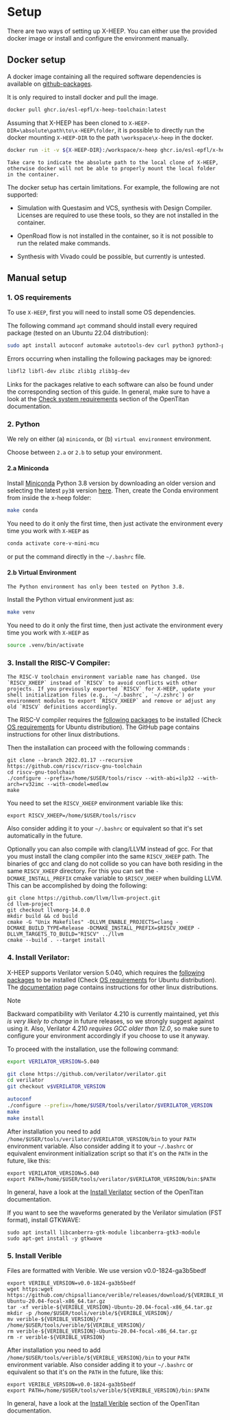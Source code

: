 # Setup

There are two ways of setting up X-HEEP. You can either use the provided docker image or install and configure the environment manually.

## Docker setup

A docker image containing all the required software dependencies is available on [github-packages](https://github.com/orgs/esl-epfl/packages/container/package/x-heep-toolchain).

It is only required to install docker and pull the image.

```bash
docker pull ghcr.io/esl-epfl/x-heep-toolchain:latest
```

Assuming that X-HEEP has been cloned to `X-HEEP-DIR=\absolute\path\to\x-HEEP\folder`, it is possible to directly run the docker mounting `X-HEEP-DIR` to the path `\workspace\x-heep` in the docker.

```bash
docker run -it -v ${X-HEEP-DIR}:/workspace/x-heep ghcr.io/esl-epfl/x-heep-toolchain
```

```{warning}
Take care to indicate the absolute path to the local clone of X-HEEP, otherwise docker will not be able to properly mount the local folder in the container.
```

The docker setup has certain limitations. For example, the following are not supported:

- Simulation with Questasim and VCS, synthesis with Design Compiler. Licenses are required to use these tools, so they are not installed in the container.

- OpenRoad flow is not installed in the container, so it is not possible to run the related make commands.

- Synthesis with Vivado could be possible, but currently is untested.

## Manual setup

### 1. OS requirements

To use `X-HEEP`, first you will need to install some OS dependencies.

The following command `apt` command should install every required package (tested on an Ubuntu 22.04 distribution):
```bash
sudo apt install autoconf automake autotools-dev curl python3 python3-pip python3-tomli libmpc-dev libmpfr-dev libgmp-dev gawk build-essential bison flex texinfo gperf libtool patchutils bc zlib1g-dev libexpat-dev ninja-build git cmake libglib2.0-dev libslirp-dev help2man perl make g++ libfl2 libfl-dev zlibc zlib1g zlib1g-dev ccache mold libgoogle-perftools-dev numactl
```

Errors occurring when installing the following packages may be ignored:
```bash
libfl2 libfl-dev zlibc zlib1g zlib1g-dev
```

Links for the packages relative to each software can also be found under the corresponding section of this guide. In general, make sure to have a look at the [Check system requirements](https://opentitan.org/book/doc/getting_started/index.html) section of the OpenTitan documentation.

### 2. Python

We rely on either (a) `miniconda`, or (b) `virtual environment` environment.

Choose between `2.a` or `2.b` to setup your environment.

#### 2.a Miniconda

Install [Miniconda](https://www.anaconda.com/docs/getting-started/miniconda/install#quickstart-install-instructions) Python 3.8 version by downloading an older version and selecting the latest `py38` version [here](https://repo.anaconda.com/miniconda/). Then, create the Conda environment from inside the x-heep folder:

```bash
make conda
```

You need to do it only the first time, then just activate the environment every time you work with `X-HEEP` as

```bash
conda activate core-v-mini-mcu
```
or put the command directly in the `~/.bashrc` file.

#### 2.b Virtual Environment

```{note}
The Python environment has only been tested on Python 3.8.
```

Install the Python virtual environment just as:

```bash
make venv
```

You need to do it only the first time, then just activate the environment every time you work with `X-HEEP` as

```bash
source .venv/bin/activate
```

### 3. Install the RISC-V Compiler:

```{warning}
The RISC-V toolchain environment variable name has changed. Use `RISCV_XHEEP` instead of `RISCV` to avoid conflicts with other projects. If you previously exported `RISCV` for X-HEEP, update your shell initialization files (e.g., `~/.bashrc`, `~/.zshrc`) or environment modules to export `RISCV_XHEEP` and remove or adjust any old `RISCV` definitions accordingly.
```

The RISC-V compiler requires the [following packages](https://github.com/riscv-collab/riscv-gnu-toolchain) to be installed (Check [OS requirements](#1-os-requirements) for Ubuntu distribution). The GitHub page contains instructions for other linux distributions.

Then the installation can proceed with the following commands :
```
git clone --branch 2022.01.17 --recursive https://github.com/riscv/riscv-gnu-toolchain
cd riscv-gnu-toolchain
./configure --prefix=/home/$USER/tools/riscv --with-abi=ilp32 --with-arch=rv32imc --with-cmodel=medlow
make
```
You need to set the `RISCV_XHEEP` environment variable like this:

```
export RISCV_XHEEP=/home/$USER/tools/riscv
```
Also consider adding it to your `~/.bashrc` or equivalent so that it's set automatically in the future. 

Optionally you can also compile with clang/LLVM instead of gcc. For that you must install the clang compiler into the same `RISCV_XHEEP` path. The binaries of gcc and clang do not collide so you can have both residing in the same `RISCV_XHEEP` directory. For this you can set the `-DCMAKE_INSTALL_PREFIX` cmake variable to `$RISCV_XHEEP` when building LLVM. This can be accomplished by doing the following:

```
git clone https://github.com/llvm/llvm-project.git
cd llvm-project
git checkout llvmorg-14.0.0
mkdir build && cd build
cmake -G "Unix Makefiles" -DLLVM_ENABLE_PROJECTS=clang -DCMAKE_BUILD_TYPE=Release -DCMAKE_INSTALL_PREFIX=$RISCV_XHEEP -DLLVM_TARGETS_TO_BUILD="RISCV" ../llvm
cmake --build . --target install
```

### 4. Install Verilator:

X-HEEP supports Verilator version 5.040, which requires the [following packages](https://verilator.org/guide/latest/install.html) to be installed (Check [OS requirements](#1-os-requirements) for Ubuntu distribution). The [documentation](https://verilator.org/guide/latest/install.html) page contains instructions for other linux distributions. 

> [!Note]
> Backward compatibility with Verilator 4.210 is currently maintained, yet _this is very likely to change_ in future releases, so we strongly suggest against using it. Also, Verilator 4.210 _requires GCC older than 12.0_, so make sure to configure your environment accordingly if you choose to use it anyway.

To proceed with the installation, use the following command:

```bash
export VERILATOR_VERSION=5.040

git clone https://github.com/verilator/verilator.git
cd verilator
git checkout v$VERILATOR_VERSION

autoconf
./configure --prefix=/home/$USER/tools/verilator/$VERILATOR_VERSION
make
make install
```

After installation you need to add `/home/$USER/tools/verilator/$VERILATOR_VERSION/bin` to your `PATH` environment variable. Also consider adding it to your `~/.bashrc` or equivalent environment initialization script so that it's on the `PATH` in the future, like this:

```
export VERILATOR_VERSION=5.040
export PATH=/home/$USER/tools/verilator/$VERILATOR_VERSION/bin:$PATH
```

In general, have a look at the [Install Verilator](https://opentitan.org/book/doc/getting_started/setup_verilator.html) section of the OpenTitan documentation.

If you want to see the waveforms generated by the Verilator simulation (FST format), install GTKWAVE:

```
sudo apt install libcanberra-gtk-module libcanberra-gtk3-module
sudo apt-get install -y gtkwave
```

### 5. Install Verible

Files are formatted with Verible. We use version v0.0-1824-ga3b5bedf

```
export VERIBLE_VERSION=v0.0-1824-ga3b5bedf
wget https:wget https://github.com/chipsalliance/verible/releases/download/${VERIBLE_VERSION}/verible-${VERIBLE_VERSION}-Ubuntu-20.04-focal-x86_64.tar.gz
tar -xf verible-${VERIBLE_VERSION}-Ubuntu-20.04-focal-x86_64.tar.gz
mkdir -p /home/$USER/tools/verible/${VERIBLE_VERSION}/
mv verible-${VERIBLE_VERSION}/* /home/$USER/tools/verible/${VERIBLE_VERSION}/
rm verible-${VERIBLE_VERSION}-Ubuntu-20.04-focal-x86_64.tar.gz
rm -r verible-${VERIBLE_VERSION}
```

After installation you need to add `/home/$USER/tools/verible/${VERIBLE_VERSION}/bin` to your `PATH` environment variable. Also consider adding it to your `~/.bashrc` or equivalent so that it's on the `PATH` in the future, like this:

```
export VERIBLE_VERSION=v0.0-1824-ga3b5bedf
export PATH=/home/$USER/tools/verible/${VERIBLE_VERSION}/bin:$PATH
```

In general, have a look at the [Install Verible](https://opentitan.org/book/doc/getting_started/index.html#step-7a-install-verible-optional) section of the OpenTitan documentation.
